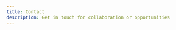 ```yaml
---
title: Contact
description: Get in touch for collaboration or opportunities
---
```


<ContactSection />
